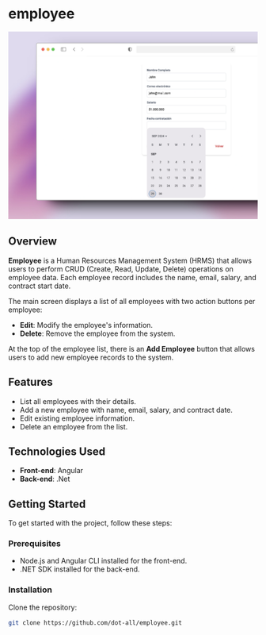 # employee

<img src="./employee-client/public/employee_manager.webp">

## Overview

**Employee** is a Human Resources Management System (HRMS) that allows users to perform CRUD (Create, Read, Update, Delete) operations on employee data. Each employee record includes the name, email, salary, and contract start date. 

The main screen displays a list of all employees with two action buttons per employee:
- **Edit**: Modify the employee's information.
- **Delete**: Remove the employee from the system.

At the top of the employee list, there is an **Add Employee** button that allows users to add new employee records to the system.

## Features

- List all employees with their details.
- Add a new employee with name, email, salary, and contract date.
- Edit existing employee information.
- Delete an employee from the list.

## Technologies Used

- **Front-end**: Angular
- **Back-end**: .Net

## Getting Started

To get started with the project, follow these steps:

### Prerequisites

- Node.js and Angular CLI installed for the front-end.
- .NET SDK installed for the back-end.

### Installation

Clone the repository:
   ```bash
   git clone https://github.com/dot-all/employee.git
